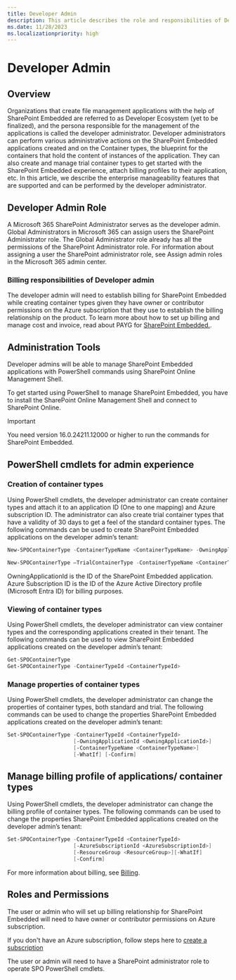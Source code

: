 ```yaml
---
title: Developer Admin
description: This article describes the role and responsibilities of Developer Tenant Admin in SharePoint Embedded
ms.date: 11/28/2023
ms.localizationpriority: high
---
```

# Developer Admin

## Overview

Organizations that create file management applications with the help of SharePoint Embedded are referred to as Developer Ecosystem (yet to be finalized), and the persona responsible for the management of the applications is called the developer administrator. Developer administrators can perform various administrative actions on the SharePoint Embedded applications created and on the Container types, the blueprint for the containers that hold the content of instances of the application. They can also create and manage trial container types to get started with the SharePoint Embedded experience, attach billing profiles to their application, etc. In this article, we describe the enterprise manageability features that are supported and can be performed by the developer administrator.

## Developer Admin Role

A Microsoft 365 SharePoint Administrator serves as the developer admin. Global Administrators in Microsoft 365 can assign users the SharePoint Administrator role. The Global Administrator role already has all the permissions of the SharePoint Administrator role. For information about assigning a user the SharePoint administrator role, see Assign admin roles in the Microsoft 365 admin center.

### Billing responsibilities of Developer admin

The developer admin will need to establish billing for SharePoint Embedded while creating container types given they have owner or contributor permissions on the Azure subscription that they use to establish the billing relationship on the product. To learn more about how to set up billing and manage cost and invoice, read about PAYG for [SharePoint Embedded.](./billing.md).

## Administration Tools

Developer admins will be able to manage SharePoint Embedded applications with PowerShell commands using SharePoint Online Management Shell.

To get started using PowerShell to manage SharePoint Embedded, you have to install the SharePoint Online Management Shell and connect to SharePoint Online.

> [!IMPORTANT]
> You need version 16.0.24211.12000 or higher to run the commands for SharePoint Embedded.

## PowerShell cmdlets for admin experience

### Creation of container types

Using PowerShell cmdlets, the developer administrator can create container types and attach it to an application ID (One to one mapping) and Azure subscription ID. The administrator can also create trial container types that have a validity of 30 days to get a feel of the standard container types. The following commands can be used to create SharePoint Embedded applications on the developer admin’s tenant:

```powershell
New-SPOContainerType -ContainerTypeName <ContainerTypeName> -OwningApplicationId <OwningApplicationId> -AzureSubscriptionId <AzureSubscriptionId> -ResourceGroup <ResourceGroup> -Region <Region>​
```

```powershell
New-SPOContainerType –TrialContainerType -ContainerTypeName <ContainerTypeName> -OwningApplicationId <OwningApplicationId>
```

OwningApplicationId is the ID of the SharePoint Embedded application. Azure Subscription ID is the ID of the Azure Active Directory profile (Microsoft Entra ID) for billing purposes.

### Viewing of container types

Using PowerShell cmdlets, the developer administrator can view container types and the corresponding applications created in their tenant. The following commands can be used to view SharePoint Embedded applications created on the developer admin’s tenant:

```powershell
Get-SPOContainerType​
Get-SPOContainerType -ContainerTypeId <ContainerTypeId>
```

### Manage properties of container types

Using PowerShell cmdlets, the developer administrator can change the properties of container types, both standard and trial. The following commands can be used to change the properties SharePoint Embedded applications created on the developer admin’s tenant:

```powershell
Set-SPOContainerType -ContainerTypeId <ContainerTypeId>
                     [-OwningApplicationId <OwningApplicationId>]
                     [-ContainerTypeName <ContainerTypeName>]
                     [-WhatIf] [-Confirm]
```

## Manage billing profile of applications/ container types

Using PowerShell cmdlets, the developer administrator can change the billing profile of container types. The following commands can be used to change the properties SharePoint Embedded applications created on the developer admin’s tenant:

```powershell
Set-SPOContainerType -ContainerTypeId <ContainerTypeId>
                     [-AzureSubscriptionId <AzureSubscriptionId>]
                     [-ResourceGroup <ResourceGroup>]​[-WhatIf]
                     [-Confirm]
```

For more information about billing, see [Billing](./billing.md).

## Roles and Permissions

The user or admin who will set up billing relationship for SharePoint Embedded will need to have owner or contributor permissions on Azure subscription.

If you don't have an Azure subscription, follow steps here to [create a subscription](/azure/cloud-adoption-framework/ready/azure-best-practices/initial-subscriptions)

The user or admin will need to have a SharePoint administrator role to operate SPO PowerShell cmdlets.
